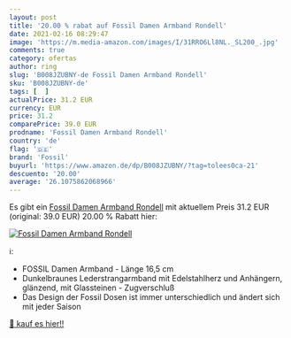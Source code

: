 ```yaml
---
layout: post
title: '20.00 % rabat auf Fossil Damen Armband Rondell'
date: 2021-02-16 08:29:47
image: 'https://m.media-amazon.com/images/I/31RRO6Ll8NL._SL200_.jpg'
comments: true
category: ofertas
author: ring
slug: 'B008JZUBNY-de Fossil Damen Armband Rondell'
sku: 'B008JZUBNY-de'
tags: [  ]
actualPrice: 31.2 EUR
currency: EUR
price: 31.2
comparePrice: 39.0 EUR
prodname: 'Fossil Damen Armband Rondell'
country: 'de'
flag: '🇩🇪'
brand: 'Fossil'
buyurl: 'https://www.amazon.de/dp/B008JZUBNY/?tag=tolees0ca-21'
descuento: '20.00'
average: '26.1075862068966'
---
```


Es gibt ein [Fossil Damen Armband Rondell](https://www.amazon.de/dp/B008JZUBNY/?tag=tolees0ca-21) mit aktuellem Preis 31.2 EUR (original: 39.0 EUR) 20.00 % Rabatt hier:

[![Fossil Damen Armband Rondell](https://m.media-amazon.com/images/I/31RRO6Ll8NL._SL200_.jpg)](https://www.amazon.de/dp/B008JZUBNY/?tag=tolees0ca-21)

ℹ️:

- FOSSIL Damen Armband - Länge 16,5 cm
- Dunkelbraunes Lederstrangarmband mit Edelstahlherz und Anhängern, glänzend, mit Glassteinen - Zugverschluß
- Das Design der Fossil Dosen ist immer unterschiedlich und ändert sich mit jeder Saison

[🛒 kauf es hier!!](https://www.amazon.de/dp/B008JZUBNY/?tag=tolees0ca-21)
